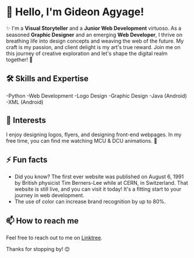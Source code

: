 # 👋 Hello, I'm Gideon Agyage!

✨ I'm a **Visual Storyteller** and a **Junior Web Development** virtuoso. As a seasoned **Graphic Designer** and an emerging **Web Developer**, I thrive on breathing life into design concepts and weaving the web of the future. My craft is my passion, and client delight is my art's true reward. Join me on this journey of creative exploration and let's shape the digital realm together! 🎨

## 🛠 Skills and Expertise
-Python -Web Development -Logo Design -Graphic Design -Java (Android) -XML (Android)

## 🎈 Interests
I enjoy designing logos, flyers, and designing front-end webpages.
In my free time, you can find me watching MCU & DCU animations. 🎥

## ⚡ Fun facts
- Did you know? The first ever website was published on August 6, 1991 by British physicist Tim Berners-Lee while at CERN, in Switzerland. That website is still live, and you can visit it today! It's a fitting start to your journey in web development.
- The use of color can increase brand recognition by up to 80%.

## 📫 How to reach me
Feel free to reach out to me on [Linktree](https://linktr.ee/gideonagyage).

Thanks for stopping by! 😊
